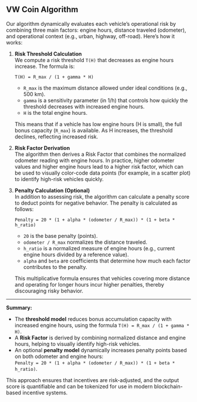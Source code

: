 ## VW Coin Algorithm

Our algorithm dynamically evaluates each vehicle’s operational risk by combining three main factors: engine hours, distance traveled (odometer), and operational context (e.g., urban, highway, off-road). Here’s how it works:

1. **Risk Threshold Calculation**  
   We compute a risk threshold `T(H)` that decreases as engine hours increase. The formula is:  

   ```
   T(H) = R_max / (1 + gamma * H)
   ```

   - `R_max` is the maximum distance allowed under ideal conditions (e.g., 500 km).
   - `gamma` is a sensitivity parameter (in 1/h) that controls how quickly the threshold decreases with increased engine hours.
   - `H` is the total engine hours.  
     
   This means that if a vehicle has low engine hours (H is small), the full bonus capacity (`R_max`) is available. As H increases, the threshold declines, reflecting increased risk.

2. **Risk Factor Derivation**  
   The algorithm then derives a Risk Factor that combines the normalized odometer reading with engine hours. In practice, higher odometer values and higher engine hours lead to a higher risk factor, which can be used to visually color-code data points (for example, in a scatter plot) to identify high-risk vehicles quickly.

3. **Penalty Calculation (Optional)**  
   In addition to assessing risk, the algorithm can calculate a penalty score to deduct points for negative behavior. The penalty is calculated as follows:

   ```
   Penalty = 20 * (1 + alpha * (odometer / R_max)) * (1 + beta * h_ratio)
   ```

   - `20` is the base penalty (points).
   - `odometer / R_max` normalizes the distance traveled.
   - `h_ratio` is a normalized measure of engine hours (e.g., current engine hours divided by a reference value).
   - `alpha` and `beta` are coefficients that determine how much each factor contributes to the penalty.

   This multiplicative formula ensures that vehicles covering more distance and operating for longer hours incur higher penalties, thereby discouraging risky behavior.

---

**Summary:**  
- The **threshold model** reduces bonus accumulation capacity with increased engine hours, using the formula `T(H) = R_max / (1 + gamma * H)`.
- A **Risk Factor** is derived by combining normalized distance and engine hours, helping to visually identify high-risk vehicles.
- An optional **penalty model** dynamically increases penalty points based on both odometer and engine hours:  
  `Penalty = 20 * (1 + alpha * (odometer / R_max)) * (1 + beta * h_ratio)`.

This approach ensures that incentives are risk-adjusted, and the output score is quantifiable and can be tokenized for use in modern blockchain-based incentive systems.
